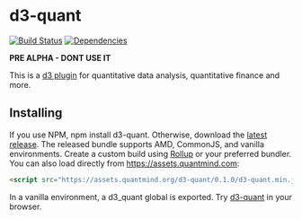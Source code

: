 # d3-quant

[![Build Status](https://travis-ci.org/quantmind/d3-quant.svg?branch=master)](https://travis-ci.org/quantmind/d3-quant)
[![Dependencies](https://david-dm.org/quantmind/d3-quant.svg)](https://david-dm.org/quantmind/d3-quant)

**PRE ALPHA - DONT USE IT**

This is a [d3 plugin](https://bost.ocks.org/mike/d3-plugin/) for quantitative
data analysis, quantitative finance and more.

## Installing

If you use NPM, npm install d3-quant. Otherwise, download the
[latest release](https://github.com/quantmind/d3-quant/releases/latest).
The released bundle supports AMD, CommonJS, and vanilla environments.
Create a custom build using [Rollup](https://github.com/rollup/rollup) or
your preferred bundler.
You can also load directly from https://assets.quantmind.com:
```html
<script src="https://assets.quantmind.org/d3-quant/0.1.0/d3-quant.min.js"></script>
```
In a vanilla environment, a d3_quant global is exported.
Try [d3-quant](https://tonicdev.com/npm/d3-quant) in your browser.
